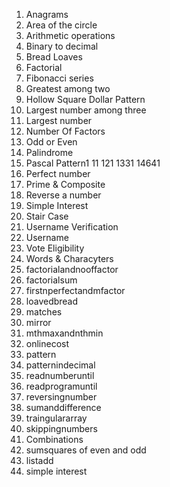 1. Anagrams
2. Area of the circle
3. Arithmetic operations
4. Binary to decimal
5. Bread Loaves
6. Factorial
7. Fibonacci series
8. Greatest among two
9. Hollow Square Dollar Pattern
10. Largest number among three
11. Largest number
12. Number Of Factors
13. Odd or Even
14. Palindrome
15. Pascal Pattern1 11 121 1331 14641
16. Perfect number
17. Prime & Composite
18. Reverse a number
19. Simple Interest
20. Stair Case
21. Username Verification
22. Username
23. Vote Eligibility
24. Words & Characyters
25. factorialandnooffactor
26. factorialsum
27. firstnperfectandmfactor
28. loavedbread
29. matches
30. mirror
31. mthmaxandnthmin
32. onlinecost
33. pattern
34. patternindecimal
35. readnumberuntil
36. readprogramuntil
37. reversingnumber
38. sumanddifference
39. traingulararray
40. skippingnumbers
41. Combinations
42. sumsquares of even and odd
43. listadd
44. simple interest
